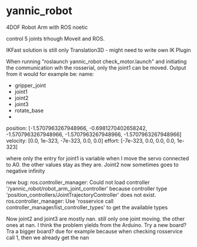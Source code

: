 # yannic_robot
4DOF Robot Arm with ROS noetic

control 5 joints trhough Moveit and ROS.

IKFast solution is still only Translation3D - might need to write own IK Plugin

When running "roslaunch yannic_robot check_motor.launch" and initiating the communication wih the rosserial, only the joint1 can be moved. Output from it would for example be:
name: 
  - gripper_joint
  - joint1
  - joint2
  - joint3
  - rotate_base
  - 
position: [-1.5707963267948966, -0.6981270402658242, -1.5707963267948966, -1.5707963267948966, -1.5707963267948966]
velocity: [0.0, 1e-323, -7e-323, 0.0, 0.0]
effort: [-7e-323, 0.0, 0.0, 0.0, 1e-323]

where only the entry for joint1 is variable when I move the servo connected to A0. the other values stay as they are. Joint2 now sometimes goes to negative infinity

new bug: ros.controller_manager: Could not load controller '/yannic_robot/robot_arm_joint_controller' because controller type 'position_controllers/JointTrajectoryController' does not exist.
ros.controller_manager: Use 'rosservice call controller_manager/list_controller_types' to get the available types

Now joint2 and joint3 are mostly nan. 
still only one joint moving. the other ones at nan. I think the problem yields from the Arduino. Try a new board? Tra a bigger board? due for example because when checking rosservice call 1, then we already get the nan
